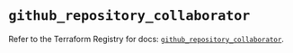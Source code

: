 # `github_repository_collaborator`

Refer to the Terraform Registry for docs: [`github_repository_collaborator`](https://registry.terraform.io/providers/integrations/github/6.3.0/docs/resources/repository_collaborator).
